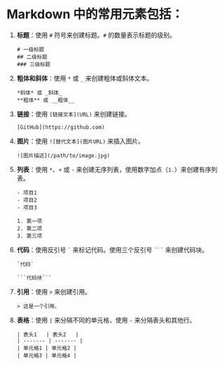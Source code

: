 ---
---

# Markdown 中的常用元素包括：

1. **标题**：使用 `#` 符号来创建标题。`#` 的数量表示标题的级别。
   ```
   # 一级标题
   ## 二级标题
   ### 三级标题
   ```

2. **粗体和斜体**：使用 `*` 或 `_` 来创建粗体或斜体文本。
   ```
   *斜体* 或 _斜体_
   **粗体** 或 __粗体__
   ```

3. **链接**：使用 `[链接文本](URL)` 来创建链接。
   ```
   [GitHub](https://github.com)
   ```

4. **图片**：使用 `![替代文本](图片URL)` 来插入图片。
   ```
   ![图片描述](/path/to/image.jpg)
   ```

5. **列表**：使用 `*`、`+` 或 `-` 来创建无序列表，使用数字加点（`1.`）来创建有序列表。
   ```
   - 项目1
   - 项目2
   - 项目3

   1. 第一项
   2. 第二项
   3. 第三项
   ```

6. **代码**：使用反引号 `` ` `` 来标记代码。使用三个反引号 ```` ``` ```` 来创建代码块。
   ```
   `代码`
   ```
   ```
   ```代码块```
   ```

7. **引用**：使用 `>` 来创建引用。
   ```
   > 这是一个引用。
   ```

8.  **表格**：使用 `|` 来分隔不同的单元格，使用 `-` 来分隔表头和其他行。
    ```
    | 表头1   | 表头2   |
    | ------- | ------- |
    | 单元格1 | 单元格2 |
    | 单元格3 | 单元格4 |
    ```
